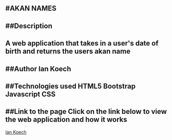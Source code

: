 #AKAN NAMES
---
##Description
---
A web application that takes in a user's date of birth and returns the users akan name
---
##Author
Ian Koech
---
##Technologies used
HTML5
Bootstrap
Javascript
CSS
---
##Link to the page
Click on the link below to view the web  application and how it works
---
[Ian Koech](https://iankoech.github.io/Akan-name/)
